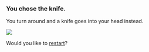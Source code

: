 ### You chose the knife.

You turn around and a knife goes into your head instead.

![](../images/you-died.gif)

Would you like to [restart](../haunted-house.md)?